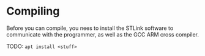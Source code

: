 Compiling
=========

Before you can compile, you nees to install the STLink software to communicate with the programmer, as well as the GCC ARM cross compiler.

TODO: `apt install <stuff>`
